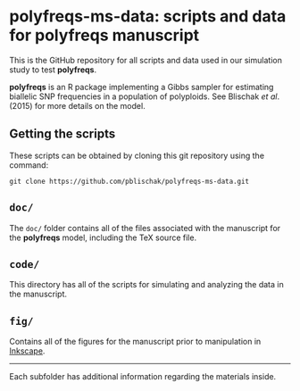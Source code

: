 # **polyfreqs-ms-data**: scripts and data for polyfreqs manuscript

This is the GitHub repository for all scripts and data used in our simulation study to test **polyfreqs**.

**polyfreqs** is an R package implementing a Gibbs sampler for estimating biallelic SNP frequencies in a population of polyploids. 
See Blischak *et al*. (2015) for more details on the model.

## Getting the scripts

These scripts can be obtained by cloning this git repository using the command:

```
git clone https://github.com/pblischak/polyfreqs-ms-data.git
```

## `doc/`

The `doc/` folder contains all of the files associated with the manuscript for the **polyfreqs** model, 
including the TeX source file.

## `code/`

This directory has all of the scripts for simulating and analyzing the data in the manuscript.

## `fig/`

Contains all of the figures for the manuscript prior to manipulation in <a href="https://inkscape.org" target="_blank">Inkscape</a>.

--------

Each subfolder has additional information regarding the materials inside.